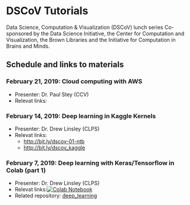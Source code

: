 # DSCoV Tutorials

Data Science, Computation & Visualization (DSCoV) lunch series
Co-sponsored by the Data Science Initiative, the Center for Computation and Visualization, the Brown Libraries and the Initiative for Computation in Brains and Minds.

## Schedule and links to materials

### February 21, 2019: Cloud computing with AWS

* Presenter: Dr. Paul Stey (CCV)
* Relevat links:

### February 14, 2019:  Deep learning in Kaggle Kernels

* Presenter: Dr. Drew Linsley (CLPS)
* Relevat links:
  * http://bit.ly/dscov-01-ntb
  * http://bit.ly/dscov_kaggle

### February 7, 2019:  Deep learning with Keras/Tensorflow in Colab (part 1)

* Presenter: Dr. Drew Linsley (CLPS)
* Relevat links:<a href="https://colab.research.google.com/github/dscov-tutorials/deep_learning/blob/master/DNN_scrape_and_finetune.ipynb" target="_parent"><img src="https://colab.research.google.com/assets/colab-badge.svg" alt="Colab Notebook"/></a>
* Related repository: [deep_learning](https://github.com/dscov-tutorials/deep_learning)
